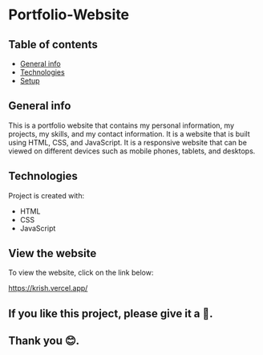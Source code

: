 # Portfolio-Website

## Table of contents
* [General info](#general-info)
* [Technologies](#technologies)
* [Setup](#setup)

## General info
This is a portfolio website that contains my personal information, my projects, my skills, and my contact information. It is a website that is built using HTML, CSS, and JavaScript. It is a responsive website that can be viewed on different devices such as mobile phones, tablets, and desktops.

## Technologies
Project is created with:
* HTML
* CSS
* JavaScript

## View the website
To view the website, click on the link below:

https://krish.vercel.app/

## If you like this project, please give it a 🌟.
## Thank you 😊.
